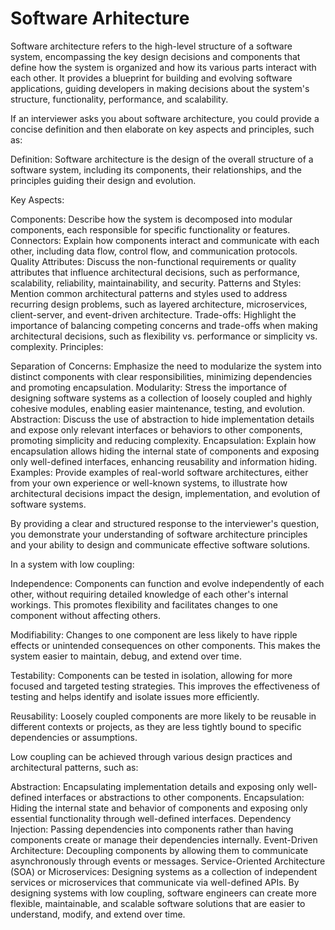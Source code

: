 # Software Arhitecture

Software architecture refers to the high-level structure of a software system, encompassing the key design decisions and components that define how the system is organized and how its various parts interact with each other. It provides a blueprint for building and evolving software applications, guiding developers in making decisions about the system's structure, functionality, performance, and scalability.

If an interviewer asks you about software architecture, you could provide a concise definition and then elaborate on key aspects and principles, such as:

Definition: Software architecture is the design of the overall structure of a software system, including its components, their relationships, and the principles guiding their design and evolution.

Key Aspects:

Components: Describe how the system is decomposed into modular components, each responsible for specific functionality or features.
Connectors: Explain how components interact and communicate with each other, including data flow, control flow, and communication protocols.
Quality Attributes: Discuss the non-functional requirements or quality attributes that influence architectural decisions, such as performance, scalability, reliability, maintainability, and security.
Patterns and Styles: Mention common architectural patterns and styles used to address recurring design problems, such as layered architecture, microservices, client-server, and event-driven architecture.
Trade-offs: Highlight the importance of balancing competing concerns and trade-offs when making architectural decisions, such as flexibility vs. performance or simplicity vs. complexity.
Principles:

Separation of Concerns: Emphasize the need to modularize the system into distinct components with clear responsibilities, minimizing dependencies and promoting encapsulation.
Modularity: Stress the importance of designing software systems as a collection of loosely coupled and highly cohesive modules, enabling easier maintenance, testing, and evolution.
Abstraction: Discuss the use of abstraction to hide implementation details and expose only relevant interfaces or behaviors to other components, promoting simplicity and reducing complexity.
Encapsulation: Explain how encapsulation allows hiding the internal state of components and exposing only well-defined interfaces, enhancing reusability and information hiding.
Examples: Provide examples of real-world software architectures, either from your own experience or well-known systems, to illustrate how architectural decisions impact the design, implementation, and evolution of software systems.

By providing a clear and structured response to the interviewer's question, you demonstrate your understanding of software architecture principles and your ability to design and communicate effective software solutions.


In a system with low coupling:

Independence: Components can function and evolve independently of each other, without requiring detailed knowledge of each other's internal workings. This promotes flexibility and facilitates changes to one component without affecting others.

Modifiability: Changes to one component are less likely to have ripple effects or unintended consequences on other components. This makes the system easier to maintain, debug, and extend over time.

Testability: Components can be tested in isolation, allowing for more focused and targeted testing strategies. This improves the effectiveness of testing and helps identify and isolate issues more efficiently.

Reusability: Loosely coupled components are more likely to be reusable in different contexts or projects, as they are less tightly bound to specific dependencies or assumptions.

Low coupling can be achieved through various design practices and architectural patterns, such as:

Abstraction: Encapsulating implementation details and exposing only well-defined interfaces or abstractions to other components.
Encapsulation: Hiding the internal state and behavior of components and exposing only essential functionality through well-defined interfaces.
Dependency Injection: Passing dependencies into components rather than having components create or manage their dependencies internally.
Event-Driven Architecture: Decoupling components by allowing them to communicate asynchronously through events or messages.
Service-Oriented Architecture (SOA) or Microservices: Designing systems as a collection of independent services or microservices that communicate via well-defined APIs.
By designing systems with low coupling, software engineers can create more flexible, maintainable, and scalable software solutions that are easier to understand, modify, and extend over time.